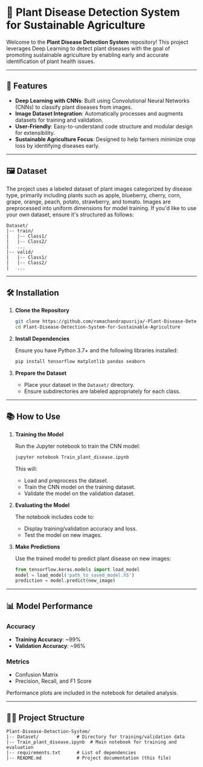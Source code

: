 # 🌱 Plant Disease Detection System for Sustainable Agriculture

Welcome to the **Plant Disease Detection System** repository! This project leverages Deep Learning to detect plant diseases with the goal of promoting sustainable agriculture by enabling early and accurate identification of plant health issues.

---

## 🚀 Features

- **Deep Learning with CNNs**: Built using Convolutional Neural Networks (CNNs) to classify plant diseases from images.
- **Image Dataset Integration**: Automatically processes and augments datasets for training and validation.
- **User-Friendly**: Easy-to-understand code structure and modular design for extensibility.
- **Sustainable Agriculture Focus**: Designed to help farmers minimize crop loss by identifying diseases early.

---

## 🖼️ Dataset

The project uses a labeled dataset of plant images categorized by disease type, primarily including plants such as apple, blueberry, cherry, corn, grape, orange, peach, potato, strawberry, and tomato. Images are preprocessed into uniform dimensions for model training. If you'd like to use your own dataset, ensure it's structured as follows:

```
Dataset/
|-- train/
|   |-- Class1/
|   |-- Class2/
|   ...
|-- valid/
|   |-- Class1/
|   |-- Class2/
|   ...
```

---

## 🛠️ Installation

1. **Clone the Repository**

   ```bash
   git clone https://github.com/ramachandrapusrija/-Plant-Disease-Detection-System-for-Sustainable-Agriculture-P2-/edit/main/README.md
   cd Plant-Disease-Detection-System-for-Sustainable-Agriculture
   ```

2. **Install Dependencies**

   Ensure you have Python 3.7+ and the following libraries installed:

   ```bash
   pip install tensorflow matplotlib pandas seaborn
   ```

3. **Prepare the Dataset**

   - Place your dataset in the `Dataset/` directory.
   - Ensure subdirectories are labeled appropriately for each class.

---

## 📚 How to Use

1. **Training the Model**

   Run the Jupyter notebook to train the CNN model:

   ```bash
   jupyter notebook Train_plant_disease.ipynb
   ```

   This will:

   - Load and preprocess the dataset.
   - Train the CNN model on the training dataset.
   - Validate the model on the validation dataset.

2. **Evaluating the Model**

   The notebook includes code to:

   - Display training/validation accuracy and loss.
   - Test the model on new images.

3. **Make Predictions**

   Use the trained model to predict plant disease on new images:

   ```python
   from tensorflow.keras.models import load_model
   model = load_model('path_to_saved_model.h5')
   prediction = model.predict(new_image)
   ```

---

## 📊 Model Performance

### Accuracy

- **Training Accuracy**: \~99%
- **Validation Accuracy**: \~96%

### Metrics

- Confusion Matrix
- Precision, Recall, and F1 Score

Performance plots are included in the notebook for detailed analysis.

---

## 🧑‍💻 Project Structure

```plaintext
Plant-Disease-Detection-System/
|-- Dataset/              # Directory for training/validation data
|-- Train_plant_disease.ipynb  # Main notebook for training and evaluation
|-- requirements.txt      # List of dependencies
|-- README.md             # Project documentation (this file)
```

